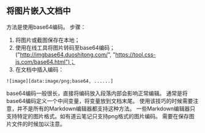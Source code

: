 ## 将图片嵌入文档中
方法是使用base64编码。
步骤： 
1. 将图片或截图保存在本地； 
2. 使用在线工具将图片转码至base64编码；("http://imgbase64.duoshitong.com/", "https://tool.css-js.com/base64.html")； 
3. 在文档中插入编码：

```
![image][data:image/png;base64, ......]
```

base64编码一般很长，直接将编码放入段落内部会影响正常编辑。
通常是将base64编码定义一个中间变量，将变量放到文档末尾。
使用该技巧的时候需要注意，并不是所有的Markdown编辑器都支持这种方法。
一些Markdown编辑器只支持特定的图片格式。如有道云笔记只支持png格式的图片编码。
需要在保存图片文件的时候加以注意。

